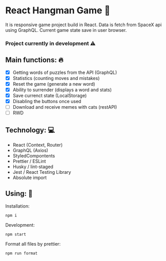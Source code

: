 # React Hangman Game 🎲
It is responsive game project build in React. Data is fetch from SpaceX api using GraphQL. Current game state save in user browser. 

### Project currently in development ⚠️

## Main functions: 🔥
- [x] Getting words of puzzles from the API (GraphQL)
- [x] Statistics (counting moves and mistakes)
- [x] Reset the game (generate a new word)
- [x] Ability to surrender (displays a word and stats)
- [x] Save currenct state (LocalStorage)
- [x] Disabling the buttons once used
- [ ] Download and receive memes with cats (restAPI)
- [ ] RWD

## Technology: 💻
- React (Context, Router)
- GraphQL (Axios)
- StyledCompontents
- Prettier / ESLint 
- Husky / lint-staged 
- Jest / React Testing Library
- Absolute import

## Using: 💾

Installation:
```
npm i
```

Development:
```
npm start
```

Format all files by prettier:
```
npm run format
```


